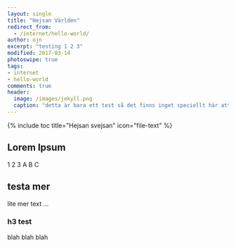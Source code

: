 ```yaml
---
layout: single
title: "Hejsan Världen"
redirect_from:
  - /internet/hello-world/
author: ojn
excerpt: "testing 1 2 3"
modified: 2017-03-14
photoswipe: true
tags:
- internet
- hello-world
comments: true
header:
  image: /images/jekyll.png
  caption: "detta är bara ett test så det finns inget speciellt här att läsa"
---
```

{% include toc title="Hejsan svejsan" icon="file-text" %}


## Lorem Ipsum

1 2 3 A B C

## testa mer

lite mer text ...

### h3 test

blah blah blah
